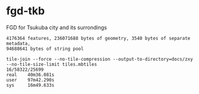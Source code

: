 # fgd-tkb
FGD for Tsukuba city and its surrondings

```
4176364 features, 236071688 bytes of geometry, 3540 bytes of separate metadata,
94688641 bytes of string pool

tile-join --force --no-tile-compression --output-to-directory=docs/zxy --no-tile-size-limit tiles.mbtiles
16/58322/25699  
real    40m36.081s
user    97m42.290s
sys     16m49.633s
```

